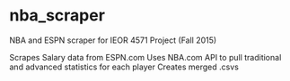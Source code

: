 # nba_scraper
NBA and ESPN scraper for IEOR 4571 Project (Fall 2015)

Scrapes Salary data from ESPN.com
Uses NBA.com API to pull traditional and advanced statistics for each player
Creates merged .csvs
